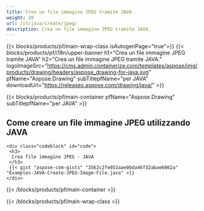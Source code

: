 ```yaml
---
title: Crea un file immagine JPEG tramite JAVA
weight: 20
url: /it/java/create/jpeg/
description: Crea un file immagine JPEG tramite JAVA.
---
```


{{< blocks/products/pf/main-wrap-class isAutogenPage="true">}}
{{< blocks/products/pf/i18n/upper-banner h1="Crea un file immagine JPEG tramite JAVA" h2="Crea un file immagine JPEG tramite JAVA." logoImageSrc="https://cms.admin.containerize.com/templates/aspose/img/products/drawing/headers/aspose_drawing-for-java.svg" pfName="Aspose.Drawing" subTitlepfName="per JAVA" downloadUrl="https://releases.aspose.com/drawing/java/" >}}

{{< blocks/products/pf/main-container pfName="Aspose.Drawing" subTitlepfName="per JAVA" >}}

<h2>Come creare un file immagine JPEG utilizzando JAVA</h2>

    <div class="codeblock" id="code">
     <h3>
      Crea file immagine JPEG - JAVA
     </h3>
     {{< gist "aspose-com-gists" "3562c2fe053aae0bda46f32abae6062a" "Examples-JAVA-Create-JPEG-Image-File.java" >}}
    </div>

{{< /blocks/products/pf/main-container >}}


{{< /blocks/products/pf/main-wrap-class >}}
